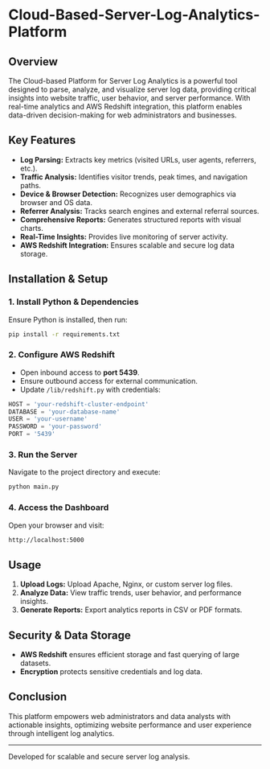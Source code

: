 # Cloud-Based-Server-Log-Analytics-Platform

## Overview
The Cloud-based Platform for Server Log Analytics is a powerful tool designed to parse, analyze, and visualize server log data, providing critical insights into website traffic, user behavior, and server performance. With real-time analytics and AWS Redshift integration, this platform enables data-driven decision-making for web administrators and businesses.

## Key Features
- **Log Parsing:** Extracts key metrics (visited URLs, user agents, referrers, etc.).
- **Traffic Analysis:** Identifies visitor trends, peak times, and navigation paths.
- **Device & Browser Detection:** Recognizes user demographics via browser and OS data.
- **Referrer Analysis:** Tracks search engines and external referral sources.
- **Comprehensive Reports:** Generates structured reports with visual charts.
- **Real-Time Insights:** Provides live monitoring of server activity.
- **AWS Redshift Integration:** Ensures scalable and secure log data storage.

## Installation & Setup
### 1. Install Python & Dependencies
Ensure Python is installed, then run:
```bash
pip install -r requirements.txt
```

### 2. Configure AWS Redshift
- Open inbound access to **port 5439**.
- Ensure outbound access for external communication.
- Update `/lib/redshift.py` with credentials:
```python
HOST = 'your-redshift-cluster-endpoint'
DATABASE = 'your-database-name'
USER = 'your-username'
PASSWORD = 'your-password'
PORT = '5439'
```

### 3. Run the Server
Navigate to the project directory and execute:
```bash
python main.py
```

### 4. Access the Dashboard
Open your browser and visit:
```bash
http://localhost:5000
```

## Usage
1. **Upload Logs:** Upload Apache, Nginx, or custom server log files.
2. **Analyze Data:** View traffic trends, user behavior, and performance insights.
3. **Generate Reports:** Export analytics reports in CSV or PDF formats.

## Security & Data Storage
- **AWS Redshift** ensures efficient storage and fast querying of large datasets.
- **Encryption** protects sensitive credentials and log data.

## Conclusion
This platform empowers web administrators and data analysts with actionable insights, optimizing website performance and user experience through intelligent log analytics.

---
Developed for scalable and secure server log analysis.

